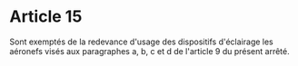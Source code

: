 # Article 15

Sont exemptés de la redevance d'usage des dispositifs d'éclairage les aéronefs visés aux paragraphes a, b, c et d de l'article 9 du présent arrêté.
